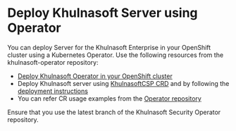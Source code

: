 # Deploy Khulnasoft Server using Operator

You can deploy Server for the Khulnasoft Enterprise in your OpenShift cluster using a Kubernetes Operator. Use the following resources from the khulnasoft-operator repository:

* [Deploy Khulnasoft Operator in your OpenShift cluster](https://github.com/khulnasoft-lab/khulnasoft-operator/blob/2022.4/docs/DeployOpenShiftOperator.md#deploying-the-khulnasoft-operator)
* Deploy Khulnasoft server using [KhulnasoftCSP CRD](https://github.com/khulnasoft-lab/khulnasoft-operator/blob/2022.4/deploy/crds/operator_v1alpha1_khulnasoftcsp_cr.yaml) and by following the [deployment instructions](https://github.com/khulnasoft-lab/khulnasoft-operator/blob/2022.4/docs/DeployOpenShiftOperator.md#deploying-khulnasoft-enterprise-using-custom-resources)
* You can refer CR usage examples from the [Operator repository](https://github.com/khulnasoft-lab/khulnasoft-operator/blob/2022.4/docs/DeployOpenShiftOperator.md#Example-Simple-deployment-of-the-Khulnasoft-Server)

Ensure that you use the latest branch of the Khulnasoft Security Operator repository.
